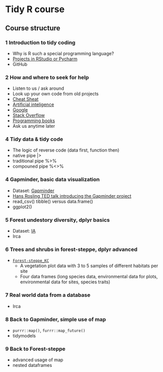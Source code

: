 # Tidy R course

## Course structure

### 1 Introduction to tidy coding

* Why is R such a special programming language?
* [Projects in RStudio or Pycharm](https://www.tidyverse.org/blog/2017/12/workflow-vs-script/)
* GitHub

### 2 How and where to seek for help

* Listen to us / ask around
* Look up your own code from old projects
* [Cheat Sheat](https://posit.co/resources/cheatsheets/)
* [Artificial inteligence](https://chat.openai.com/chat)
* [Google](https://www.google.com/)
* [Stack Overflow](https://stackoverflow.com/)
* [Programming books](https://r4ds.had.co.nz/)
* Ask us anytime later

### 4 Tidy data & tidy code

* The logic of reverse code (data first, function then)
* native pipe |> 
* traditional pipe %>% 
* compouned pipe %<>%

### 4 Gapminder, basic data visualization

* Dataset: [Gapminder](https://www.gapminder.org/data/)
* [Hans Rosling TED talk introducing the Gapminder project](https://www.youtube.com/watch?v=hVimVzgtD6w&ab_channel=TED)
* read_csv() tibble() versus data.frame()
* ggplot2()

### 5 Forest undestory diversity, dplyr basics

* Dataset: [IA](IA.path)
* Irca

### 6 Trees and shrubs in forest-steppe, dplyr advanced
* [`Forest-steppe_KC`](https://zenodo.org/record/4783984#.ZCrK5fZByUk)
  - A vegetation plot data with 3 to 5 samples of different habitats per site
  - Four data frames (long species data, environmental data for plots, environmental data for sites, species traits)

### 7 Real world data from a database
* Irca

### 8 Back to Gapminder, simple use of map
* `purrr::map()`, `furrr::map_future()`
* tidymodels

### 9 Back to Forest-steppe
* advanced usage of map 
* nested dataframes
